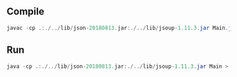 ## Compile
```java
javac -cp .:./../lib/json-20180813.jar:./../lib/jsoup-1.11.3.jar Main.java
```
## Run
```java
java -cp .:./../lib/json-20180813.jar:./../lib/jsoup-1.11.3.jar Main > data.json
```